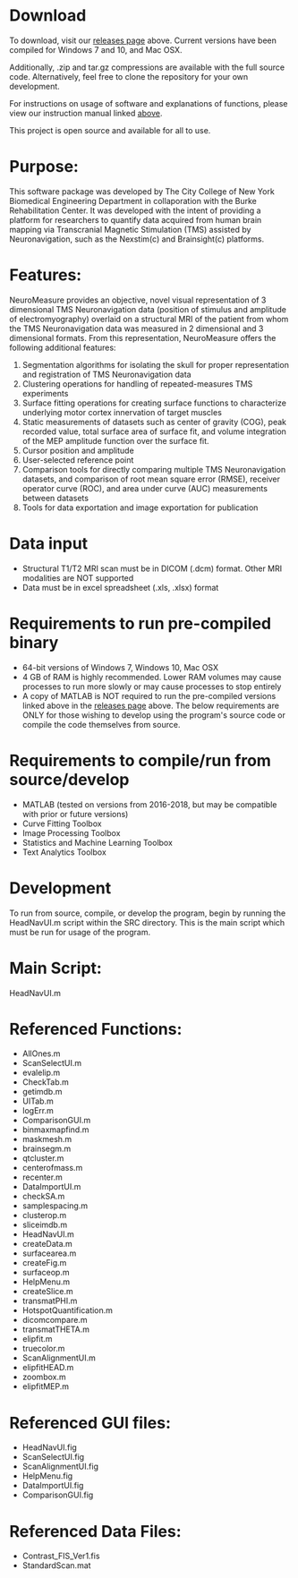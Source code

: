 # Download
To download, visit our [releases page](https://github.com/EdwardsLabNeuroSci/NeuroMeasure/releases) above. Current versions have been compiled for Windows 7 and 10, and Mac OSX.


Additionally, .zip and tar.gz compressions are available with the full source code. Alternatively, feel free to clone the repository for your own development. 

For instructions on usage of software and explanations of functions, please view our instruction manual linked [above](https://github.com/EdwardsLabNeuroSci/NeuroMeasure/blob/master/NeuroMeasure%20v4.4%20User%20Manual.docx).

This project is open source and available for all to use.


# Purpose:
This software package was developed by The City College of New York Biomedical Engineering Department 
in collaporation with the Burke Rehabilitation Center. It was developed with the intent of providing a 
platform for researchers to quantify data acquired from human brain mapping via Transcranial Magnetic
Stimulation (TMS) assisted by Neuronavigation, such as the Nexstim(c) and Brainsight(c) platforms. 

# Features:
NeuroMeasure provides an objective, novel visual representation of 3 dimensional TMS Neuronavigation data (position of stimulus and amplitude of electromyography) overlaid on a structural MRI of the patient from whom the TMS Neuronavigation data was measured in 2 dimensional and 3 dimensional formats. From this representation, NeuroMeasure offers the following additional features:

1. Segmentation algorithms for isolating the skull for proper representation and registration of TMS Neuronavigation data
2. Clustering operations for handling of repeated-measures TMS experiments
3. Surface fitting operations for creating surface functions to characterize underlying motor cortex innervation of target muscles
4. Static measurements of datasets such as center of gravity (COG), peak recorded value, total surface area of surface fit, and volume integration of the MEP amplitude function over the surface fit.
5. Cursor position and amplitude 
6. User-selected reference point
7. Comparison tools for directly comparing multiple TMS Neuronavigation datasets, and comparison of root mean square error (RMSE), receiver operator curve (ROC), and area under curve (AUC) measurements between datasets
8. Tools for data exportation and image exportation for publication

# Data input
* Structural T1/T2 MRI scan must be in DICOM (.dcm) format. Other MRI modalities are NOT supported
* Data must be in excel spreadsheet (.xls, .xlsx) format

# Requirements to run pre-compiled binary
* 64-bit versions of Windows 7, Windows 10, Mac OSX
* 4 GB of RAM is highly recommended. Lower RAM volumes may cause processes to run more slowly or may cause processes to stop entirely
* A copy of MATLAB is NOT required to run the pre-compiled versions linked above in the [releases page](https://github.com/EdwardsLabNeuroSci/NeuroMeasure/releases) above. The below requirements are ONLY for those wishing to develop using the program's source code or compile the code themselves from source.

# Requirements to compile/run from source/develop
* MATLAB (tested on versions from 2016-2018, but may be compatible with prior or future versions)
* Curve Fitting Toolbox
* Image Processing Toolbox
* Statistics and Machine Learning Toolbox
* Text Analytics Toolbox

# Development
To run from source, compile, or develop the program, begin by running the HeadNavUI.m script within the SRC directory. This is the main script which must be run for usage of the program.

# Main Script: 
HeadNavUI.m

# Referenced Functions:
* AllOnes.m	
* ScanSelectUI.m	
* evalelip.m
* CheckTab.m		
* getimdb.m
* UITab.m			
* logErr.m
* ComparisonGUI.m		
* binmaxmapfind.m		
* maskmesh.m
* brainsegm.m		
* qtcluster.m
* centerofmass.m		
* recenter.m
* DataImportUI.m		
* checkSA.m		
* samplespacing.m
* clusterop.m		
* sliceimdb.m
* HeadNavUI.m		
* createData.m		
* surfacearea.m
* createFig.m		
* surfaceop.m
* HelpMenu.m		
* createSlice.m		
* transmatPHI.m
* HotspotQuantification.m	
* dicomcompare.m		
* transmatTHETA.m
* elipfit.m		
* truecolor.m
* ScanAlignmentUI.m	
* elipfitHEAD.m		
* zoombox.m
* elipfitMEP.m

# Referenced GUI files:
* HeadNavUI.fig	
* ScanSelectUI.fig	
* ScanAlignmentUI.fig
* HelpMenu.fig	
* DataImportUI.fig
* ComparisonGUI.fig	

# Referenced Data Files:
* Contrast_FIS_Ver1.fis	
* StandardScan.mat	

